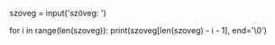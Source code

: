 szoveg = input('szöveg: ')

for i in range(len(szoveg)):
    print(szoveg[len(szoveg) - i - 1], end='\0')
